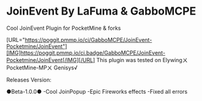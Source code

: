 # JoinEvent By LaFuma & GabboMCPE
Cool JoinEvent Plugin for PocketMine &amp; forks

[URL="https://poggit.pmmp.io/ci/GabboMCPE/JoinEvent-Pocketmine/JoinEvent"][IMG]https://poggit.pmmp.io/ci.badge/GabboMCPE/JoinEvent-Pocketmine/JoinEvent[/IMG][/URL]
This plugin was tested on
Elywingㄨ
PocketMine-MPㄨ
Genisys√

Releases Version:

●Beta-1.0.0●
-Cool JoinPopup
-Epic Fireworks effects
-Fixed all errors

